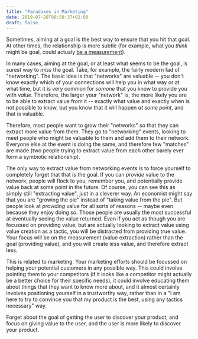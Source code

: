 ```yaml
---
title: "Paradoxes in Marketing"
date: 2019-07-28T08:50:37+02:00
draft: false
---
```


Sometimes, aiming at a goal is the best way to ensure that you hit that goal. At other times, the relationship is more subtle (for example, what you _think_ might be goal, could actualy [be a measurement](../measurements-as-goals)).

In many cases, aiming at the goal, or at least what seems to be the goal, is surest way to _miss_ the goal. Take, for example, the fairly modern fad of "networking". The basic idea is that "networks" are valuable -- you don't know exactly which of your connections will help you in what way or at what time, but it is very common for _somone_ that you know to provide you with *value*. Therefore, the larger your "network" is, the more likely you are to be able to extract value from it -- exactly what value and exactly when is not possible to know, but you know that it will happen _at some point_, and that is valuable. 

Therefore, most people want to grow their "networks" so that they can extract more value from them. They go to "networking" events, looking to meet people who might be valuable to them and add them to their network. Everyone else at the event is doing the same, and therefore few "matches" are made (two people trying to extract value from each other barely ever form a symbiotic relationship). 

The only way to extract value from networking events is to force yourself to completely forget that that is the goal. If you can _provide_ value to the network, people will flock to you, remember you, and potentially provide value back at some point in the future. Of course, you can see this as simply still "extracting value", just in a cleverer way. An economist might say that you are "growing the pie" instead of "taking value from the pie". But people look at _providing_ value for all sorts of reasons -- maybe even because they enjoy doing so. Those people are usually the most successful at eventually seeing the value returned. Even if you act as though you are focussed on providing value, but are actually looking to extract value using value creation as a tactic, you will be distracted from providing true value. Your focus will be on the measurement (value extraction) rather than the goal (providing value), and you will create less value, and therefore extract less. 

This is related to marketing. Your marketing efforts should be focussed on helping your potential customers in any possible way. This could involve pointing them to your competitors (if it looks like a competitor might actually be a better choice for their specific needs), it could involve educating them about things that they want to know more about, and it almost certainly involves positioning yourself in a trustworthy way, rather than in a "I am here to try to convince you that my product is the best, using any tactics necessary" way. 

Forget about the goal of getting the user to discover your product, and focus on giving value to the user, and the user is more likely to discover your product.

